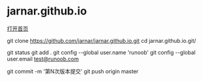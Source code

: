 # jarnar.github.io
[打开首页](https://jarnar.github.io)


git clone https://github.com/jarnar/jarnar.github.io.git
cd jarnar.github.io.git/

git status
git add .
git config --global user.name 'runoob'
git config --global user.email test@runoob.com

git commit -m '第N次版本提交'
git push origin master

